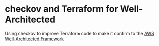 # checkov and Terraform for Well-Architected

Using checkov to improve Terraform code to make it confirm to the  [AWS Well-Architected Framework](https://aws.amazon.com/architecture/well-architected/)